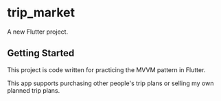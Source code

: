 # trip_market

A new Flutter project.

## Getting Started

This project is code written for practicing the MVVM pattern in Flutter.

This app supports purchasing other people's trip plans or selling my own planned trip plans.
